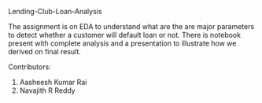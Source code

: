Lending-Club-Loan-Analysis

The assignment is on EDA to understand what are the are major parameters to detect whether a customer will default loan or not. There is notebook present with complete analysis and a presentation to illustrate how we derived on final result.

Contributors:
1. Aasheesh Kumar Rai
2. Navajith R Reddy